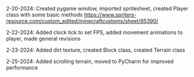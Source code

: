 2-20-2024: Created pygame window, imported spritesheet, created Player class with some basic methods
https://www.spriters-resource.com/custom_edited/minecraftcustoms/sheet/85390/

2-22-2024: Added clock tick to set FPS, added movement animations to player, made general revisions

2-23-2024: Added dirt texture, created Block class, created Terrain class

2-25-2024: Added scrolling terrain, moved to PyCharm for improved performance
